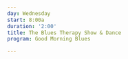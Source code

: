 ```yaml
---
day: Wednesday
start: 8:00a
duration: '2:00'
title: The Blues Therapy Show & Dance
program: Good Morning Blues

---
```

